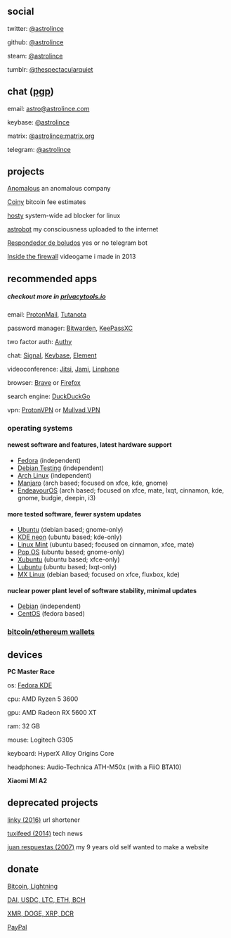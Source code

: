 ## social

twitter: [@astrolince](https://twitter.com/astrolince)

github: [@astrolince](https://github.com/astrolince)

steam: [@astrolince](https://steamcommunity.com/id/astrolince)

tumblr: [@thespectacularquiet](https://thespectacularquiet.tumblr.com/)

## chat ([pgp](https://keybase.io/astrolince/pgp_keys.asc))

email: [astro@astrolince.com](mailto:astro@astrolince.com)

keybase: [@astrolince](https://keybase.io/astrolince)

matrix: [@astrolince:matrix.org](https://matrix.to/#/@astrolince:matrix.org)

telegram: [@astrolince](https://t.me/astrolince)

## projects

[Anomalous](https://anomalous.xyz/) an anomalous company

[Coiny](https://twitter.com/coinyfees) bitcoin fee estimates

[hosty](https://astrolince.com/hosty) system-wide ad blocker for linux

[astrobot](https://twitter.com/astroiince) my consciousness uploaded to the internet

[Respondedor de boludos](https://t.me/respondedorbot) yes or no telegram bot

[Inside the firewall](https://scratch.mit.edu/projects/14166847/) videogame i made in 2013

## recommended apps
##### checkout more in [privacytools.io](https://privacytools.io/)

email: [ProtonMail](https://protonmail.com/), [Tutanota](https://tutanota.com/)

password manager: [Bitwarden](https://bitwarden.com/), [KeePassXC](https://keepassxc.org/)

two factor auth: [Authy](https://authy.com/)

chat: [Signal](https://signal.org/), [Keybase](https://keybase.io/), [Element](https://element.io/)

videoconference: [Jitsi](https://jitsi.org/), [Jami](https://jami.net/), [Linphone](https://linphone.org/)

browser: [Brave](https://brave.com/ast502) or [Firefox](https://www.mozilla.org/firefox/new/)

search engine: [DuckDuckGo](https://duckduckgo.com/)

vpn: [ProtonVPN](https://protonvpn.com/) or [Mullvad VPN](https://mullvad.net/)

### operating systems

#### newest software and features, latest hardware support

- [Fedora](https://getfedora.org/) (independent)
- [Debian Testing](https://www.debian.org/devel/debian-installer/) (independent)
- [Arch Linux](https://www.archlinux.org/) (independent)
- [Manjaro](https://manjaro.org/) (arch based; focused on xfce, kde, gnome)
- [EndeavourOS](https://endeavouros.com/) (arch based; focused on xfce, mate, lxqt, cinnamon, kde, gnome, budgie, deepin, i3)

#### more tested software, fewer system updates

- [Ubuntu](https://ubuntu.com/download/desktop) (debian based; gnome-only)
- [KDE neon](https://neon.kde.org/download) (ubuntu based; kde-only)
- [Linux Mint](https://linuxmint.com/download.php) (ubuntu based; focused on cinnamon, xfce, mate)
- [Pop OS](https://pop.system76.com/) (ubuntu based; gnome-only)
- [Xubuntu](https://xubuntu.org/) (ubuntu based; xfce-only)
- [Lubuntu](https://lubuntu.me/) (ubuntu based; lxqt-only)
- [MX Linux](https://mxlinux.org/) (debian based; focused on xfce, fluxbox, kde)

#### nuclear power plant level of software stability, minimal updates

- [Debian](https://www.debian.org/CD/live/) (independent)
- [CentOS](https://www.centos.org/) (fedora based)

### [bitcoin/ethereum wallets](https://wiki.anomalous.xyz/criptomonedas/)

## devices

**PC Master Race**

os: [Fedora KDE](https://astrolince.com/configs/)

cpu: AMD Ryzen 5 3600

gpu: AMD Radeon RX 5600 XT

ram: 32 GB

mouse: Logitech G305

keyboard: HyperX Alloy Origins Core

headphones: Audio-Technica ATH-M50x (with a FiiO BTA10)

**Xiaomi MI A2**

## deprecated projects

[linky (2016)](https://web.archive.org/web/20180901073301/https://linky.tk/) url shortener

[tuxifeed (2014)](https://web.archive.org/web/20141222080138/https://tuxi.tk/) tech news

[juan respuestas (2007)](https://web.archive.org/web/20090804045736/http://juanrespuestas.freeconfigbox.com/) 
my 9 years old self wanted to make a website

## donate

[Bitcoin, Lightning](https://checkout.opennode.com/p/32c4dcff-1ef4-44ba-908e-cccf7f564233)

[DAI, USDC, LTC, ETH, BCH](https://commerce.coinbase.com/checkout/cc3345c4-4697-44f7-a3a1-0ada15e37697)

[XMR, DOGE, XRP, DCR](https://globee.com/donate/Mmp6rjZ53Yo2ZOPGKkgVbR)

[PayPal](https://www.paypal.com/donate?hosted_button_id=LBVYB6G6GAJQW)
